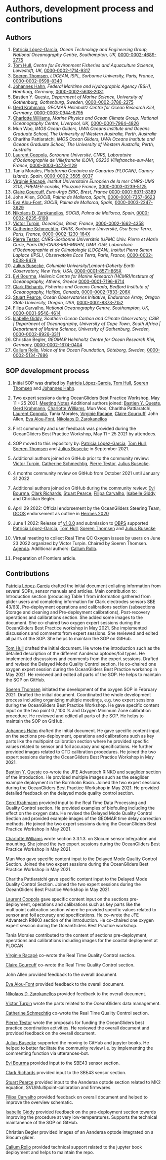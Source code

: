 # Authors, development process and contributions

## Authors

  1. [Patricia López-García](https://github.com/patricialg), *Ocean Technology and Engineering Group, National Oceanography Centre, Southampton, UK,* [0000-0002-4689-2775](https://orcid.org/0000-0002-4689-2775)
  1. [Tom Hull](https://github.com/tomhull), *Centre for Environment Fisheries and Aquaculture Science, Lowestoft, UK,* [0000-0002-1714-9317](https://orcid.org/0000-0002-1714-9317)
  1. [Soeren Thomsen](https://github.com/soerenthomsen), *LOCEAN, ISPL, Sorbonne University, Paris, France,* [0000-0002-0598-8340](https://orcid.org/0000-0002-0598-8340)
  1. [Johannes Hahn](https://github.com/hahn-johannes), *Federal Maritime and Hydrographic Agency (BSH), Hamburg, Germany,* [0000-0002-5638-2031](https://orcid.org/0000-0002-5638-2031)
  1. [Bastien Y. Queste](https://github.com/bastienqueste), *Department of Marine Science, University of Gothenburg, Gothenburg, Sweden,* [0000-0002-3786-2275](https://orcid.org/0000-0002-3786-2275)
  1. [Gerd Krahmann](https://github.com/gkrahmann), *GEOMAR Helmholtz Centre for Ocean Research Kiel, Germany,* [0000-0003-0944-8795](https://orcid.org/0000-0003-0944-8795)
  1. [Charlotte Williams](https://github.com/charlotte-aj-williams), *Marine Physics and Ocean Climate Group. National Oceanography Centre, Liverpool, UK,* [0000-0001-7964-4826](https://orcid.org/0000-0001-7964-4826) 
  1. Mun Woo, *IMOS Ocean Gliders, UWA Oceans Institute and Oceans Graduate School, The University of Western Australia, Perth, Australia*
  1. Charitha Pattiaratchi, *IMOS Ocean Gliders, UWA Oceans Institute and Oceans Graduate School, The University of Western Australia, Perth, Australia*
  1. [Laurent Coppola](https://github.com/laurcopp), *Sorbonne Université, CNRS, Laboratoire d’Océanographie de Villefranche (LOV), 06230 Villefranche-sur-Mer, France,* [0000-0003-0473-1129](https://orcid.org/0000-0003-0473-1129)
  1. Tania Morales, *Plataforma Oceánica de Canarias (PLOCAN), Canary Islands, Spain,* [0000-0002-3585-8037](https://orcid.org/0000-0002-3585-8037)
  1. [Virginie Racapé](https://github.com/vracape), *Institut Universitaire Européen de la mer CNRS-UMS 3113, IFREMER-coriolis, Plouzané France,* [0000-0003-0239-5125](https://orcid.org/0000-0003-0239-5125)
  1. [Claire Gourcuff](https://github.com/cgourcuf), *Euro-Argo ERIC, Brest, France* [0000-0001-6071-8389](https://orcid.org/0000-0001-6071-8389)
  1. John Allen, *SOCIB, Palma de Mallorca, Spain,* [0000-0001-7357-6623](https://orcid.org/0000-0001-7357-6623)
  1. [Eva Alou-Font](https://github.com/ealou), *SOCIB, Palma de Mallorca, Spain,* [0000-0003-2247-3629](https://orcid.org/0000-0003-2247-3629)
  1. [Nikolaos D. Zarokanellos](https://github.com/nizaroka), *SOCIB, Palma de Mallorca, Spain,* [0000-0002-6235-6198](https://orcid.org/0000-0002-6235-6198)
  1. [Victor Turpin](https://github.com/vturpin), *OceanOps, Brest, France*, [0000-0002-1662-4358](https://orcid.org/0000-0002-1662-4358)
  1. [Catherine Schmechtig](https://github.com/catsch), *CNRS, Sorbonne Université, Osu Ecce Terra, Paris, France,* [0000-0002-1230-164X](https://orcid.org/0000-0002-1230-164X)
  1. [Pierre Testor](https://github.com/ptestor), *CNRS-Sorbonne Universités (UPMC Univ. Pierre et Marie Curie, Paris 06)-CNRS-IRD-MNHN, UMR 7159, Laboratoire d’Océanographie et de Climatologie (LOCEAN), Institut Pierre Simon Laplace (IPSL), Observatoire Ecce Terra, Paris, France,* [0000-0002-8038-9479](https://orcid.org/0000-0002-8038-9479)
  1. [Julius Busecke](https://github.com/jbusecke), *Columbia University/Lamont-Doherty Earth Observatory, New York, USA,* [0000-0001-8571-865X](https://orcid.org/0000-0001-8571-865X)
  2. [Evi Bourma](https://github.com/evibourma), *Hellenic Centre for Marine Research (HCMR)/Institute of Oceanography, Athens, Greece* [0000-0001-7196-9714](https://orcid.org/0000-0001-7196-9714)
  1. [Clark Richards](https://github.com/richardsc), *Fisheries and Oceans Canada, Bedford Institute of Oceanography, Halifax, Canada,* [0000-0002-7833-206X](https://orcid.org/0000-0002-7833-206X)
  1. [Stuart Pearce](https://github.com/s-pearce), *Ocean Observatories Initiative, Endurance Array, Oregon State University, Oregon, USA,* [0000-0001-8373-7152](https://orcid.org/0000-0001-8373-7152)
  1. [Filipa Carvalho](https://github.com/pipa85), *National Oceanography Centre, Southampton, UK,* [0000-0001-9546-4614](https://orcid.org/0000-0001-9546-4614)
  1. [Isabelle Giddy](https://github.com/isgiddy), *Southern Ocean Carbon and Climate Observatory, CSIR | Department of Oceanography, University of Cape Town, South Africa | Department of Marine Science, University of Gothenburg, Sweden,* [0000-0002-8926-3311](https://orcid.org/0000-0002-8926-3311)
  1. Christian Begler, *GEOMAR Helmholtz Centre for Ocean Research Kiel, Germany,* [0000-0002-1674-0404](https://orcid.org/0000-0002-1674-0404)
  1. [Callum Rollo](https://github.com/callumrollo), *Voice of the Ocean Foundation, Göteborg, Sweden,* [0000-0002-5134-7886](https://orcid.org/0000-0002-5134-7886)

## SOP development process

1) Initial SOP was drafted by [Patricia López-García](https://github.com/patricialg), [Tom Hull](https://github.com/tomhull), [Soeren Thomsen](https://github.com/soerenthomsen) and [Johannes Hahn](https://github.com/hahn-johannes).

2) Two expert sessions during OceanGliders Best Practice Workshop, May 11 - 25 2021. [Meeting Notes](https://github.com/OceanGlidersCommunity/Oxygen_SOP/commit/91683f50a4e08d95759dee66baa223ff6f7d533c)
Additional authors joined: [Bastien Y. Queste](https://github.com/bastienqueste), [Gerd Krahmann](https://github.com/gkrahmann), [Charlotte Williams](https://github.com/charlotte-aj-williams), Mun Woo, Charitha Pattiaratchi, [Laurent Coppola](https://github.com/laurcopp), Tania Morales, [Virginie Racape](https://github.com/vracape), [Claire Gourcuff](https://github.com/cgourcuf), John Allen, [Eva Alou-Font](https://github.com/ealou), [Nikolaos D. Zarokanellos](https://github.com/nizaroka)

3) First community and user feedback was provided during the OceanGliders Best Practice Workshop, May 11 - 25 2021 by attendees. 

4) SOP moved to this repository by: [Patricia López-García](https://github.com/patricialg), [Tom Hull](https://github.com/tomhull), [Soeren Thomsen](https://github.com/soerenthomsen) and [Julius Busecke](https://github.com/jbusecke) in September 2021. 

5) Additional authors joined on GitHub prior to the community review: [Victor Turpin](https://github.com/vturpin), [Catherine Schmechtig](https://github.com/catsch), [Pierre Testor](https://github.com/ptestor), [Julius Busecke](https://github.com/jbusecke).

6) 4 months community review on GitHub from October 2021 until January 31 2022

7) Additional authors joined on GitHub during the community review: [Evi Bourma](https://github.com/evibourma), [Clark Richards](https://github.com/richardsc), [Stuart Pearce](https://github.com/s-pearce), [Filipa Carvalho](https://github.com/pipa85), [Isabelle Giddy](https://github.com/isgiddy) and Christian Begler.

8) April 29 2022: Official endorsement by the OceanGliders Steering Team, [GOOS](https://www.goosocean.org) endorsement as outline in [Hermes 2020](http://dx.doi.org/10.25607/OBP-926)

9) June 1 2022: Release of [v1.0.0](https://github.com/OceanGlidersCommunity/Oxygen_SOP/releases/tag/v1.0.0) and submission to [OBPS](https://www.oceanbestpractices.org) supported [Patricia López-García](https://github.com/patricialg), [Tom Hull](https://github.com/tomhull), [Soeren Thomsen](https://github.com/soerenthomsen) and [Julius Busecke](https://github.com/jbusecke)

10) Virtual meeting to collect Real Time QC Oxygen issues by users on June 23 2022 organized by Victor Turpin. Chaired by Soeren Thomsen. [Agenda](https://github.com/OceanGlidersCommunity/Oxygen_SOP/blob/main/meeting_notes/2022_06_23_RTQC_O2_session.md). Additional authors: [Callum Rollo](https://github.com/callumrollo).

11) Preparation of Frontiers article.

## Contributions 
[Patricia López-García](https://github.com/patricialg) drafted the initial document collating information from several SOPs, sensor manuals and articles. 
Main contribution to: Introduction section (producing Table 1 from information gathered from glider users and completing information for Clark electrodes sensors SBE 43/63), Pre-deployment operations and calibrations section (subsections Storage and cleaning and Pre-deployment calibrations), Post-recovery operations and calibrations section. 
She added some images to the document. 
She co-chaired two oxygen expert sessions during the OceanGliders Best Practice workshop in May 2021. 
She implemented discussions and comments from expert sessions. 
She reviewed and edited all parts of the SOP. She helps to maintain the SOP on GitHub.

[Tom Hull](https://github.com/tomhull) drafted the initial document. 
He wrote the introduction such as the detailed description of the different Aanderaa optodes/foil types. 
He implemented discussions and comments from the expert sessions. 
Drafted and revised the Delayed Mode Quality Control section. 
He co-chaired one oxygen expert session during the OceanGliders Best Practice workshop in May 2021. 
He reviewed and edited all parts of the SOP. 
He helps to maintain the SOP on GitHub.

[Soeren Thomsen](https://github.com/soerenthomsen) initiated the development of the oxygen SOP in February 2021. 
Drafted the initial document. 
Coordinated the whole development process including organizing multiple meetings, e.g. two expert sessions during the OceanGliders Best Practice Workshop. 
He gave specific content input on the two point 0 / 100 % and Oxygen Minimum Zone calibration procedure. 
He reviewed and edited all parts of the SOP. 
He helps to maintain the SOP on GitHub.

[Johannes Hahn](https://github.com/hahn-johannes) drafted the initial document. 
He gave specific content input on the sections pre-deployment, operations and calibrations such as key parts like the multipoint calibration section where he provided specific values related to sensor and foil accuracy and specifications. 
He further provided images related to CTD calibration procedures. 
He joined the two expert sessions during the OceanGliders Best Practice Workshop in May 2021.

[Bastien Y. Queste](https://github.com/bastienqueste) co-wrote the JFE Advantech RINKO and seaglider section of the introduction. 
He provided multiple images such as the seaglider example deployment in the Bornholm Basin. 
Joined the two expert sessions during the OceanGliders Best Practice Workshop in May 2021. 
He provided detailed feedback on the delayed mode quality control section.

[Gerd Krahmann](https://github.com/gkrahmann) provided input to the Real Time Data Processing and Quality Control section. 
He provided examples of biofouling including the effect on the oxygen data.
He revised the Delayed Mode Quality Control Section and provided example images of the GEOMAR time delay correction methods. 
He joined the two expert sessions during the OceanGliders Best Practice Workshop in May 2021. 

[Charlotte Williams](https://github.com/charlotte-aj-williams) wrote section 3.3.1.3. on Slocum sensor integration and mounting. 
She joined the two expert sessions during the OceanGliders Best Practice Workshop in May 2021.

Mun Woo gave specific content input to the Delayed Mode Quality Control Section. 
Joined the two expert sessions during the OceanGliders Best Practice Workshop in May 2021.

Charitha Pattiaratchi gave specific content input to the Delayed Mode Quality Control Section. Joined the two expert sessions during the OceanGliders Best Practice Workshop in May 2021.

[Laurent Coppola](https://github.com/laurcopp) gave specific content input on the sections pre-deployment, operations and calibrations such as key parts like the multipoint calibration section where he provided specific values related to sensor and foil accuracy and specifications. 
He co-wrote the JFE Advantech RINKO section of the introduction. 
He co-chaired one oxygen expert session during the OceanGliders Best Practice workshop.

Tania Morales contributed to the content of sections pre-deployment, operations and calibrations including images for the coastal deployment at PLOCAN. 

[Virginie Racapé](https://github.com/vracape) co-wrote the Real Time Quality Control section.

[Claire Gourcuff](https://github.com/cgourcuf) co-wrote the Real Time Quality Control section.

John Allen provided feedback to the overall document. 

[Eva Alou-Font](https://github.com/ealou) provided feedback to the overall document. 

[Nikolaos D. Zarokanellos](https://github.com/nizaroka) provided feedback to the overall document. 

[Victor Turpin](https://github.com/vturpin) wrote the parts related to the OceanGliders data management. 

[Catherine Schmechtig](https://github.com/catsch) co-wrote the Real Time Quality Control section.

[Pierre Testor](https://github.com/ptestor) wrote the proposals for funding the OceanGliders best practice coordination activities. 
He reviewed the overall document and provided feedback on the overall document. 

[Julius Busecke](https://github.com/jbusecke) supported the moving to GitHub and jupyter books. He helped to better facilitate the community review i.e. by implementing the commenting function via utterances-bot.

[Evi Bourma](https://github.com/evibourma) provided input to the SBE43 sensor section.

[Clark Richards](https://github.com/richardsc) provided input to the SBE43 sensor section.

[Stuart Pearce](https://github.com/s-pearce) provided input to the Aanderaa optode section related to MK2 equation, SVU/Multipoint-calibration and firmwares. 

[Filipa Carvalho](https://github.com/pipa85) provided feedback on overall document and helped to improve the overview schematic.

[Isabelle Giddy](https://github.com/isgiddy) provided feedback on the pre-deployment section towards improving the procedure at very low-temperatures. Supports the technical maintanence of the SOP on GitHub.

Christian Begler provided images of an Aanderaa optode integrated on a Slocum glider.

[Callum Rollo](https://github.com/callumrollo) provided technical support related to the jupyter book deployment and helps to maintain the repo. 
